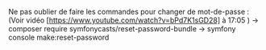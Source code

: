 Ne pas oublier de faire les commandes pour changer de mot-de-passe : (Voir vidéo [https://www.youtube.com/watch?v=bPd7K1sGD28] à 17:05 )
    -> composer require symfonycasts/reset-password-bundle 
    -> symfony console make:reset-password